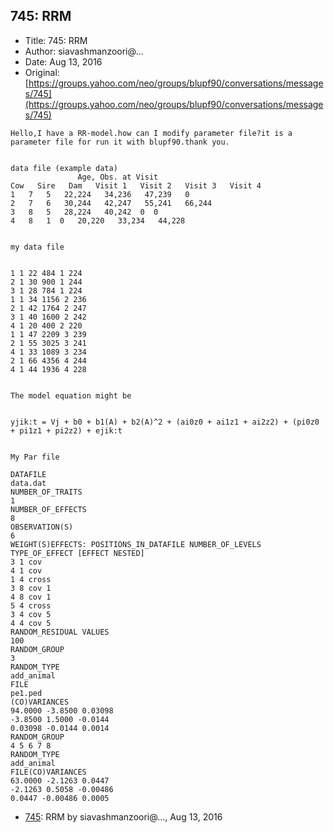 ## 745: RRM

- Title: 745: RRM
- Author: siavashmanzoori@...
- Date: Aug 13, 2016
- Original: [https://groups.yahoo.com/neo/groups/blupf90/conversations/messages/745](https://groups.yahoo.com/neo/groups/blupf90/conversations/messages/745)

```
Hello,I have a RR-model.how can I modify parameter file?it is a parameter file for run it with blupf90.thank you.


data file (example data)
			   Age, Obs. at Visit
Cow   Sire   Dam   Visit 1   Visit 2   Visit 3	 Visit 4
1   7	5   22,224   34,236   47,239   0
2   7	6   30,244   42,247   55,241   66,244
3   8	5   28,224   40,242  0	0
4   8	1  0   20,220	33,234	 44,228


my data file


1 1 22 484 1 224
2 1 30 900 1 244
3 1 28 784 1 224
1 1 34 1156 2 236
2 1 42 1764 2 247
3 1 40 1600 2 242
4 1 20 400 2 220
1 1 47 2209 3 239
2 1 55 3025 3 241
4 1 33 1089 3 234
2 1 66 4356 4 244
4 1 44 1936 4 228


The model equation might be


yjik:t = Vj + b0 + b1(A) + b2(A)^2 + (ai0z0 + ai1z1 + ai2z2) + (pi0z0 + pi1z1 + pi2z2) + ejik:t


My Par file

DATAFILE
data.dat
NUMBER_OF_TRAITS
1
NUMBER_OF_EFFECTS
8
OBSERVATION(S)
6
WEIGHT(S)EFFECTS: POSITIONS_IN_DATAFILE NUMBER_OF_LEVELS TYPE_OF_EFFECT [EFFECT NESTED]
3 1 cov
4 1 cov
1 4 cross
3 8 cov 1
4 8 cov 1
5 4 cross
3 4 cov 5
4 4 cov 5
RANDOM_RESIDUAL VALUES
100
RANDOM_GROUP
3
RANDOM_TYPE
add_animal
FILE
pe1.ped
(CO)VARIANCES
94.0000 -3.8500 0.03098
-3.8500 1.5000 -0.0144
0.03098 -0.0144 0.0014
RANDOM_GROUP
4 5 6 7 8
RANDOM_TYPE
add_animal
FILE(CO)VARIANCES
63.0000 -2.1263 0.0447
-2.1263 0.5058 -0.00486
0.0447 -0.00486 0.0005
```

- [745](0745.md): RRM by siavashmanzoori@..., Aug 13, 2016
